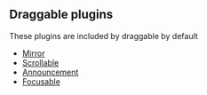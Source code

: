 ## Draggable plugins

These plugins are included by draggable by default

- [Mirror](Mirror)
- [Scrollable](Scrollable)
- [Announcement](Announcement)
- [Focusable](Focusable)
